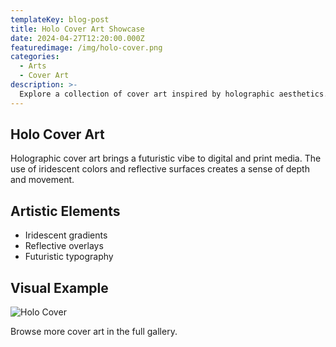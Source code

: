```yaml
---
templateKey: blog-post
title: Holo Cover Art Showcase
date: 2024-04-27T12:20:00.000Z
featuredimage: /img/holo-cover.png
categories:
  - Arts
  - Cover Art
description: >-
  Explore a collection of cover art inspired by holographic aesthetics. This showcase highlights the interplay of light, color, and digital techniques.
---
```

## Holo Cover Art

Holographic cover art brings a futuristic vibe to digital and print media. The use of iridescent colors and reflective surfaces creates a sense of depth and movement.

## Artistic Elements

- Iridescent gradients
- Reflective overlays
- Futuristic typography

## Visual Example

![Holo Cover](../../static/img/holo-cover.png)

Browse more cover art in the full gallery. 